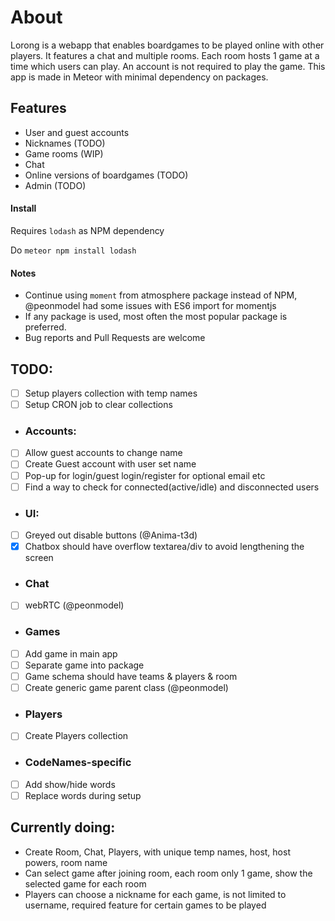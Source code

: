 # About
Lorong is a webapp that enables boardgames to be played online with other players. It features a chat and multiple rooms. Each room hosts 1 game at a time which users can play. An account is not required to play the game.
This app is made in Meteor with minimal dependency on packages.

## Features
- User and guest accounts
- Nicknames (TODO)
- Game rooms (WIP)
- Chat
- Online versions of boardgames (TODO)
- Admin (TODO)

#### Install
Requires `lodash` as NPM dependency

Do `meteor npm install lodash`

#### Notes
- Continue using `moment` from atmosphere package instead of NPM,
@peonmodel had some issues with ES6 import for momentjs
- If any package is used, most often the most popular package is preferred.
- Bug reports and Pull Requests are welcome

## TODO:
- [ ] Setup players collection with temp names
- [ ] Setup CRON job to clear collections

- ### Accounts:
- [ ] Allow guest accounts to change name
- [ ] Create Guest account with user set name
- [ ] Pop-up for login/guest login/register for optional email etc
- [ ] Find a way to check for connected(active/idle) and disconnected users

- ### UI:
- [ ] Greyed out disable buttons (@Anima-t3d)
- [x] Chatbox should have overflow textarea/div to avoid lengthening the screen

- ### Chat
- [ ] webRTC (@peonmodel)

- ### Games
- [ ] Add game in main app
- [ ] Separate game into package
- [ ] Game schema should have teams & players & room
- [ ] Create generic game parent class (@peonmodel)

- ### Players
- [ ] Create Players collection

- ### CodeNames-specific
- [ ] Add show/hide words
- [ ] Replace words during setup

## Currently doing:
- Create Room, Chat, Players, with unique temp names, host, host powers, room name
- Can select game after joining room, each room only 1 game, show the selected game for each room
- Players can choose a nickname for each game, is not limited to username, required feature
for certain games to be played
